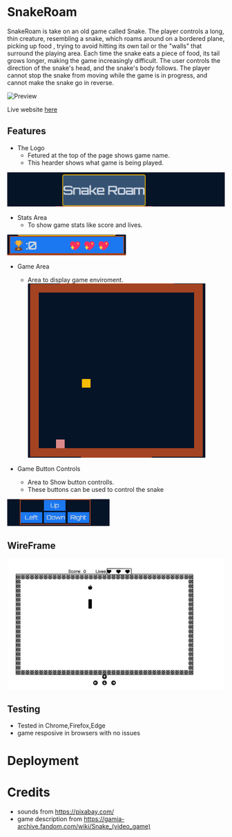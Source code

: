 # SnakeRoam
SnakeRoam is take on an old game called Snake.
 The player controls a long, thin creature, resembling a snake, which roams around on a bordered plane, picking up food , trying to avoid hitting its own tail or the "walls" that surround the playing area. Each time the snake eats a piece of food, its tail grows longer, making the game increasingly difficult. The user controls the direction of the snake's head, and the snake's body follows. The player cannot stop the snake from moving while the game is in progress, and cannot make the snake go in reverse.

![Preview]()

Live website [here](https://rodney-d-dev.github.io/Project-M2-Snake/)

## Features

- The Logo
  - Fetured at the top of the page shows game name. 
  - This hearder shows what game is being played.
  
![Logo pic](/assets/images/Snake%20Roam%20Logo.png)

- Stats Area
  - To show game stats like score and lives.

![Stats Area pic](/assets/images/Stat%20area.png)

- Game Area 
   - Area to display game enviroment.
![game display area pic](/assets/images/Snake%20Roam%20Game%20area%20.png)

- Game Button Controls 
  - Area to Show button controlls.
  - These buttons can be used to control the snake

![Controll Buttons pic](/assets/images/Snake%20Roam%20Button%20controls.png)

## WireFrame
![SnakeroamWireframe](/assets/images/snake%20Roam%20wire%20frame.png)

## Testing
- Tested in Chrome,Firefox,Edge
- game resposive in browsers with no issues

# Deployment

# Credits
- sounds from https://pixabay.com/
- game description from https://gamia-archive.fandom.com/wiki/Snake_(video_game)

